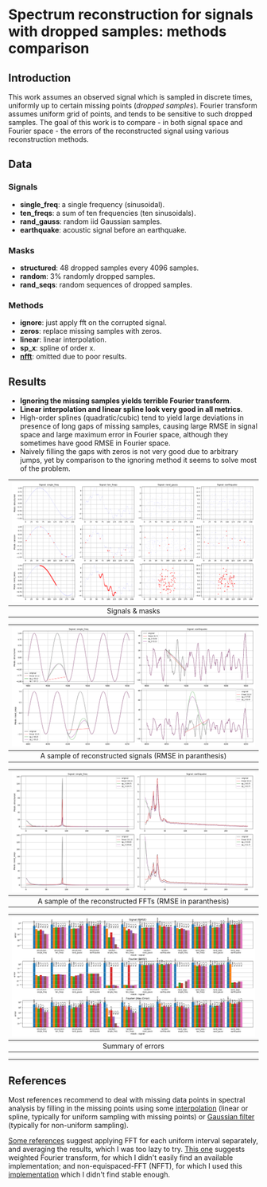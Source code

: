 # Spectrum reconstruction for signals with dropped samples: methods comparison

## Introduction
This work assumes an observed signal which is sampled in discrete times, uniformly up to certain missing points (*dropped samples*).
Fourier transform assumes uniform grid of points, and tends to be sensitive to such dropped samples.
The goal of this work is to compare - in both signal space and Fourier space - the errors of the reconstructed signal using various reconstruction methods.

## Data
### Signals
- **single_freq**: a single frequency (sinusoidal).
- **ten_freqs**: a sum of ten frequencies (ten sinusoidals).
- **rand_gauss**: random iid Gaussian samples.
- **earthquake**: acoustic signal before an earthquake.

### Masks
- **structured**: 48 dropped samples every 4096 samples.
- **random**: 3% randomly dropped samples.
- **rand_seqs**: random sequences of dropped samples.

### Methods
- **ignore**: just apply fft on the corrupted signal.
- **zeros**: replace missing samples with zeros.
- **linear**: linear interpolation.
- **sp_x**: spline of order x.
- [**nfft**](https://github.com/jakevdp/nfft/blob/master/README.md): omitted due to poor results.

## Results
- **Ignoring the missing samples yields terrible Fourier transform**.
- **Linear interpolation and linear spline look very good in all metrics**.
- High-order splines (quadratic/cubic) tend to yield large deviations in presence of long gaps of missing samples, causing large RMSE in signal space and large maximum error in Fourier space, although they sometimes have good RMSE in Fourier space.
- Naively filling the gaps with zeros is not very good due to arbitrary jumps, yet by comparison to the ignoring method it seems to solve most of the problem.

|![](https://github.com/ido90/SignalReconstruction/blob/master/Output/masked_signals_2.png)|
|:--:|
| Signals & masks |

|![](https://github.com/ido90/SignalReconstruction/blob/master/Output/reconstructed_signals_focused.png)|
|:--:|
| A sample of reconstructed signals (RMSE in paranthesis) |

|![](https://github.com/ido90/SignalReconstruction/blob/master/Output/reconstructed_ffts_focused.png)|
|:--:|
| A sample of the reconstructed FFTs (RMSE in paranthesis) |

|![](https://github.com/ido90/SignalReconstruction/blob/master/Output/reconstruction_errors.png)|
|:--:|
| Summary of errors |

_________________

## References

Most references recommend to deal with missing data points in spectral analysis by filling in the missing points using some [interpolation](http://mres.uni-potsdam.de/index.php/2017/08/22/data-voids-and-spectral-analysis-dont-be-afraid-of-gaps/) (linear or spline, typically for uniform sampling with missing points) or [Gaussian filter](https://scicomp.stackexchange.com/questions/593/how-do-i-take-the-fft-of-unevenly-spaced-data) (typically for non-uniform sampling).

[Some references](https://dsp.stackexchange.com/questions/22930/spectral-analysis-of-a-time-series-with-missing-data-points) suggest applying FFT for each uniform interval separately, and averaging the results, which I was too lazy to try.
[This one](https://electronics.stackexchange.com/questions/290994/fast-fourier-transformation-of-incomplete-signals) suggests weighted Fourier transform, for which I didn't easily find an available implementation; and non-equispaced-FFT (NFFT), for which I used this [implementation](https://github.com/jakevdp/nfft/) which I didn't find stable enough.
